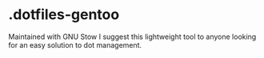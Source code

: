 # .dotfiles-gentoo

Maintained with GNU Stow
I suggest this lightweight tool to anyone looking for an easy solution to dot management. 
